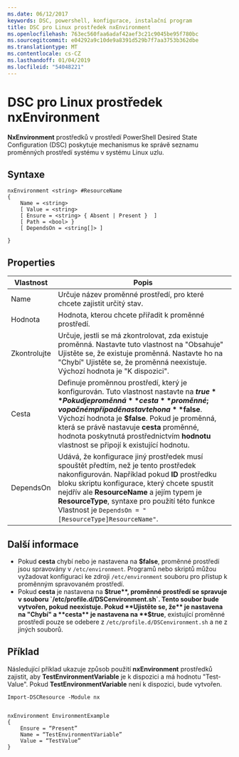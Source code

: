 ```yaml
---
ms.date: 06/12/2017
keywords: DSC, powershell, konfigurace, instalační program
title: DSC pro Linux prostředek nxEnvironment
ms.openlocfilehash: 763ec560faa6adaf42aef3c21c9045be95f780bc
ms.sourcegitcommit: e04292a9c10de9a8391d529b7f7aa3753b362dbe
ms.translationtype: MT
ms.contentlocale: cs-CZ
ms.lasthandoff: 01/04/2019
ms.locfileid: "54048221"
---
```

# <a name="dsc-for-linux-nxenvironment-resource"></a>DSC pro Linux prostředek nxEnvironment

**NxEnvironment** prostředků v prostředí PowerShell Desired State Configuration (DSC) poskytuje mechanismus ke správě seznamu proměnných prostředí systému v systému Linux uzlu.

## <a name="syntax"></a>Syntaxe

```
nxEnvironment <string> #ResourceName
{
    Name = <string>
    [ Value = <string>
    [ Ensure = <string> { Absent | Present }  ]
    [ Path = <bool> }
    [ DependsOn = <string[]> ]

}
```

## <a name="properties"></a>Properties

|  Vlastnost |  Popis |
|---|---|
| Name| Určuje název proměnné prostředí, pro které chcete zajistit určitý stav.|
| Hodnota| Hodnota, kterou chcete přiřadit k proměnné prostředí.|
| Zkontrolujte| Určuje, jestli se má zkontrolovat, zda existuje proměnná. Nastavte tuto vlastnost na "Obsahuje" Ujistěte se, že existuje proměnná. Nastavte ho na "Chybí" Ujistěte se, že proměnná neexistuje. Výchozí hodnota je "K dispozici".|
| Cesta| Definuje proměnnou prostředí, který je konfigurován. Tuto vlastnost nastavte na **$true** Pokud je proměnná **cesta** proměnné; v opačném případě nastavte ho na **$false**. Výchozí hodnota je **$false**. Pokud je proměnná, která se právě nastavuje **cesta** proměnné, hodnota poskytnutá prostřednictvím **hodnotu** vlastnost se připojí k existující hodnotu.|
| DependsOn | Udává, že konfigurace jiný prostředek musí spouštět předtím, než je tento prostředek nakonfigurován. Například pokud **ID** prostředku bloku skriptu konfigurace, který chcete spustit nejdřív ale **ResourceName** a jejím typem je **ResourceType**, syntaxe pro použití této funkce Vlastnost je `DependsOn = "[ResourceType]ResourceName"`.|

## <a name="additional-information"></a>Další informace

* Pokud **cesta** chybí nebo je nastavena na **$false**, proměnné prostředí jsou spravovány v `/etc/environment`. Programů nebo skriptů můžou vyžadovat konfiguraci ke zdroji `/etc/environment` souboru pro přístup k proměnným spravovaném prostředí.
* Pokud **cesta** je nastavena na **$true**, proměnné prostředí se spravuje v souboru `/etc/profile.d/DSCenvironment.sh`. Tento soubor bude vytvořen, pokud neexistuje. Pokud **Ujistěte se, že** je nastavena na "Chybí" a **cesta** je nastavena na **$true**, existující proměnné prostředí pouze se odebere z `/etc/profile.d/DSCenvironment.sh` a ne z jiných souborů.

## <a name="example"></a>Příklad

Následující příklad ukazuje způsob použití **nxEnvironment** prostředků zajistit, aby **TestEnvironmentVariable** je k dispozici a má hodnotu "Test-Value". Pokud **TestEnvironmentVariable** není k dispozici, bude vytvořen.

```
Import-DSCResource -Module nx


nxEnvironment EnvironmentExample
{
    Ensure = “Present”
    Name = “TestEnvironmentVariable”
    Value = “TestValue”
}
```